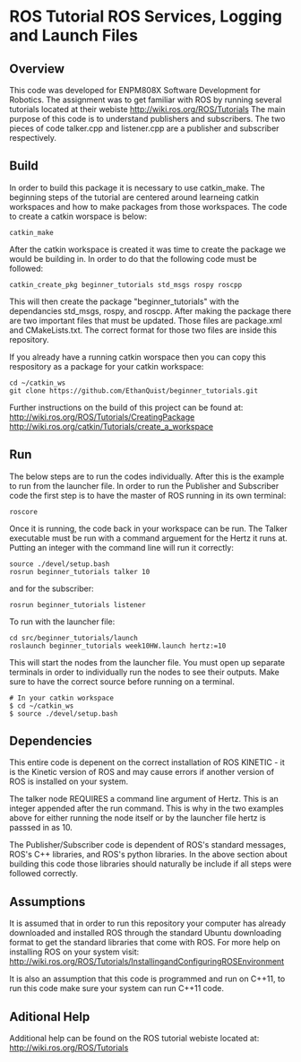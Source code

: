 # ROS Tutorial ROS Services, Logging and Launch Files

## Overview
This code was developed for ENPM808X Software Development for Robotics. The assignment was to get familiar with ROS by running several tutorials located at their webiste http://wiki.ros.org/ROS/Tutorials
The main purpose of this code is to understand publishers and subscribers. The two pieces of code talker.cpp and listener.cpp are a publisher and subscriber respectively.

## Build
In order to build this package it is necessary to use catkin_make. The beginning steps of the tutorial are centered around learneing catkin workspaces and how to make packages from those workspaces.
The code to create a catkin worspace is below:
```
catkin_make
```
After the catkin workspace is created it was time to create the package we would be building in. In order to do that the following code must be followed:
```
catkin_create_pkg beginner_tutorials std_msgs rospy roscpp
```
This will then create the package "beginner_tutorials" with the dependancies std_msgs, rospy, and roscpp.
After making the package there are two important files that must be updated. Those files are package.xml and CMakeLists.txt. The correct format for those two files are inside this repository.


If you already have a running catkin worspace then you can copy this respository as a package for your catkin workspace:
```
cd ~/catkin_ws
git clone https://github.com/EthanQuist/beginner_tutorials.git
```


Further instructions on the build of this project can be found at:
http://wiki.ros.org/ROS/Tutorials/CreatingPackage
http://wiki.ros.org/catkin/Tutorials/create_a_workspace


## Run
The below steps are to run the codes individually. After this is the example to run from the launcher file.
In order to run the Publisher and Subscriber code the first step is to have the master of ROS running in its own terminal:
```
roscore
```
Once it is running, the code back in your workspace can be run. The Talker executable must be run with a command arguement for the Hertz it runs at. Putting an integer with the command line will run it correctly:
```
source ./devel/setup.bash
rosrun beginner_tutorials talker 10
```
and for the subscriber:
```
rosrun beginner_tutorials listener
```

To run with the launcher file:
```
cd src/beginner_tutorials/launch
roslaunch beginner_tutorials week10HW.launch hertz:=10
```

This will start the nodes from the launcher file. You must open up separate terminals in order to individually run the nodes to see their outputs. Make sure to have the correct source before running on a terminal.
```
# In your catkin workspace
$ cd ~/catkin_ws
$ source ./devel/setup.bash
```


## Dependencies
This entire code is depenent on the correct installation of ROS KINETIC - it is the Kinetic version of ROS and may cause errors if another version of ROS is installed on your system.

The talker node REQUIRES a command line argument of Hertz. This is an integer appended after the run command. This is why in the two examples above for either running the node itself or by the launcher file hertz is passsed in as 10.

The Publisher/Subscriber code is dependent of ROS's standard messages, ROS's C++ libraries, and ROS's python libraries. In the above section about building this code those libraries should naturally be include if all steps were followed correctly.

## Assumptions
It is assumed that in order to run this repository your computer has already downloaded and installed ROS through the standard Ubuntu downloading format to get the standard libraries that come with ROS.
For more help on installing ROS on your system visit: http://wiki.ros.org/ROS/Tutorials/InstallingandConfiguringROSEnvironment

It is also an assumption that this code is programmed and run on C++11, to run this code make sure your system can run C++11 code.

## Aditional Help
Additional help can be found on the ROS tutorial webiste located at: http://wiki.ros.org/ROS/Tutorials

